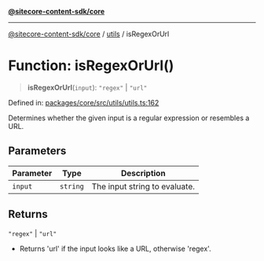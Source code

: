 [**@sitecore-content-sdk/core**](../../README.md)

***

[@sitecore-content-sdk/core](../../README.md) / [utils](../README.md) / isRegexOrUrl

# Function: isRegexOrUrl()

> **isRegexOrUrl**(`input`): `"regex"` \| `"url"`

Defined in: [packages/core/src/utils/utils.ts:162](https://github.com/Sitecore/xmc-jss-dev/blob/6e5665d172771ee08cfda4cf96a47c6e72fabf54/packages/core/src/utils/utils.ts#L162)

Determines whether the given input is a regular expression or resembles a URL.

## Parameters

| Parameter | Type | Description |
| ------ | ------ | ------ |
| `input` | `string` | The input string to evaluate. |

## Returns

`"regex"` \| `"url"`

- Returns 'url' if the input looks like a URL, otherwise 'regex'.
